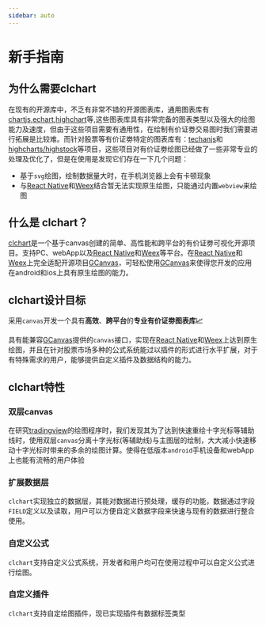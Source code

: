 ```yaml
---
sidebar: auto
---
```


# 新手指南

## 为什么需要clchart

在现有的开源库中，不乏有非常不错的开源图表库，通用图表库有[chartjs](https://github.com/chartjs/Chart.js),[echart](https://github.com/apache/incubator-echarts),[highchart](https://github.com/highcharts/highcharts)等,这些图表库具有非常完备的图表类型以及强大的绘图能力及速度，但由于这些项目需要有通用性，在绘制有价证劵交易图时我们需要进行拓展是比较难。而针对股票等有价证劵特定的图表库有：[techanjs](https://github.com/andredumas/techan.js)和[highcharts/highstock](https://github.com/highcharts/highcharts)等项目，这些项目对有价证劵绘图已经做了一些非常专业的处理及优化了，但是在使用是发现它们存在一下几个问题：

- 基于`svg`绘图，绘制数据量大时，在手机浏览器上会有卡顿现象
- 与[React Native](https://github.com/facebook/react-native)和[Weex](https://github.com/apache/incubator-weex)结合暂无法实现原生绘图，只能通过内置`webview`来绘图

## 什么是 clchart？

[clchart](https://github.com/seerline/clchart)是一个基于canvas创建的简单、高性能和跨平台的有价证劵可视化开源项目。支持PC、webApp以及[React Native](https://github.com/facebook/react-native)和[Weex](https://github.com/apache/incubator-weex)等平台。在[React Native](https://github.com/facebook/react-native)和[Weex](https://github.com/apache/incubator-weex)上完全适配开源项目[GCanvas](https://github.com/alibaba/GCanvas)，可轻松使用[GCanvas](https://github.com/alibaba/GCanvas)来使得您开发的应用在android和ios上具有原生绘图的能力。

## clchart设计目标

采用`canvas`开发一个具有**高效**、**跨平台**的**专业有价证劵图表库📈**

具有能兼容[GCanvas](https://github.com/alibaba/GCanvas)提供的`canvas`接口，实现在[React Native](https://github.com/facebook/react-native)和[Weex](https://github.com/apache/incubator-weex)上达到原生绘图，并且在针对股票市场多种的公式系统能过以插件的形式进行水平扩展，对于有特殊需求的用户，能够提供自定义插件及数据结构的能力。

## clchart特性

### 双层canvas

在研究[tradingview](https://tradingview.com)的绘图程序时，我们发现其为了达到快速重绘十字光标等辅助线时，使用双层`canvas`分离十字光标(等辅助线)与主图层的绘制，大大减小快速移动十字光标时带来的多余的绘图计算。使得在低版本`android`手机设备和webApp上也能有流畅的用户体验

### 扩展数据层

`clchart`实现独立的数据层，其能对数据进行预处理，缓存的功能，数据通过字段`FIELD`定义以及读取，用户可以方便自定义数据字段来快速与现有的数据进行整合使用。

### 自定义公式

`clchart`支持自定义公式系统，开发者和用户均可在使用过程中可以自定义公式进行绘图。

### 自定义插件

`clchart`支持自定绘图插件，现已实现插件有数据标签类型
